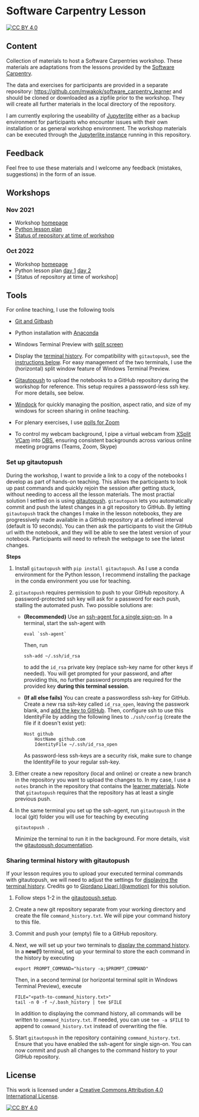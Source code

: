 # Software Carpentry Lesson

[![CC BY 4.0][cc-by-shield]][cc-by]

## Content
Collection of materials to host a Software Carpentries workshop. These materials are adaptations from the lessons provided by the [Software Carpentry](https://software-carpentry.org/lessons/).

The data and exercises for participants are provided in a separate repository: https://github.com/mwakok/software_carpentry_learner and should be cloned or downloaded as a zipfile prior to the workshop. They will create all further materials in the local directory of the repository.

I am currently exploring the useability of [Jupyterlite](https://jupyterlite.readthedocs.io/en/latest/) either as a backup environment for participants who encounter issues with their own installation or as general workshop environment. The workshop materials can be executed through the [Jupyterlite instance](https://mwakok.github.io/software_carpentries/lab/index.html) running in this repository.

## Feedback
Feel free to use these materials and I welcome any feedback (mistakes, suggestions) in the form of an issue.

## Workshops

### Nov 2021 

- Workshop [homepage](https://4turesearchdata-carpentries.github.io/2021-11-15-tudelft-online/)
- [Python lesson plan](/lesson_plans/2021_11_15_Python.md)
- [Status of repository at time of workshop](https://github.com/mwakok/software_carpentries/tree/0.0.1)

### Oct 2022

- Workshop [homepage](https://4turesearchdata-carpentries.github.io/2022-10-17-tudelft-online/)
- Python lesson plan [day 1](/lesson_plans/2022_10_17_Python1.md) [day 2](/lesson_plans/2022_10_18_Python2.md)
- [Status of repository at time of workshop]

## Tools
For online teaching, I use the following tools

- [Git and Gitbash](https://gitforwindows.org/)

- Python installation with [Anaconda](https://www.anaconda.com/products/distribution#download-section)

- Windows Terminal Preview with [split screen](https://endjin.com/blog/2020/05/5-tips-for-an-awesome-windows-terminal-experience) 

- Display the [terminal history](https://github.com/4TUResearchData-Carpentries/documentation/blob/master/command-history.md). For compatibility with `gitautopush`, see the [instructions below](#sharing-terminal-history-with-gitautopush). For easy management of the two terminals, I use the (horizontal) split window feature of Windows Terminal Preview.

- [Gitautopush](https://pypi.org/project/gitautopush/) to upload the notebooks to a GitHub repository during the workshop for reference. This setup requires a passsword-less ssh key. For more details, see below.

- [Windock](https://www.ivanyu.ca/windock) for quickly managing the position, aspect ratio, and size of my windows for screen sharing in online teaching. 

- For plenary exercises, I use [polls for Zoom](https://www.howtogeek.com/674907/how-to-create-polls-in-zoom-meetings/)

- To control my webcam background, I pipe a virtual webcam from [XSplit VCam](https://www.xsplit.com/vcam) into [OBS](https://obsproject.com/), ensuring consistent backgrounds across various online meeting programs (Teams, Zoom, Skype) 

### Set up gitautopush
During the workshop, I want to provide a link to a copy of the notebooks I develop as part of hands-on teaching. This allows the participants to look up past commands and quickly rejoin the session after getting stuck, without needing to access all the lesson materials. The most practial solution I settled on is using [gitautopush](https://pypi.org/project/gitautopush/). `gitautopush` lets you automatically commit and push the latest changes in a git repository to GitHub. By letting `gitautopush` track the changes I make in the lesson notebooks, they are progressively made available in a GitHub repository at a defined interval (default is 10 seconds). You can then ask the participants to visit the GitHub url with the notebook, and they will be able to see the latest version of your notebook. Participants will need to refresh the webpage to see the latest changes.

**Steps**
1. Install `gitautopush` with `pip install gitautopush`. As I use a conda environment for the Python lesson, I recommend installing the package in the conda environment you use for teaching.

2. `gitautopush` requires permission to push to your GitHub repository. A password-protected ssh key will ask for a password for each push, stalling the automated push. Two possible solutions are:

    - **(Recommended)** Use an [ssh-agent for a single sign-on](https://www.ssh.com/academy/ssh/agent). In a terminal, start the ssh-agent with

        ```
        eval `ssh-agent` 
        ``` 

        Then, run 
        
        ```
        ssh-add ~/.ssh/id_rsa
        ``` 

        to add the `id_rsa` private key (replace ssh-key name for other keys if needed). You will get prompted for your password, and after providing this, no further password prompts are required for the provided key **during this terminal session**.

    - **(If all else fails)** You can create a passwordless ssh-key for GitHub. Create a new rsa ssh-key called `id_rsa_open`, leaving the passwork blank, and [add the key to GitHub](https://docs.github.com/en/authentication/connecting-to-github-with-ssh/adding-a-new-ssh-key-to-your-github-account). Then, configure ssh to use this IdentityFile by adding the following lines to `./ssh/config` (create the file if it doesn't exist yet):

        ```
        Host github
            HostName github.com
            IdentityFile ~/.ssh/id_rsa_open
        ```

        As password-less ssh-keys are a security risk, make sure to change the IdentityFile to your regular ssh-key.

3. Either create a new repository (local and online) or create a new branch in the repository you want to upload the changes to. In my case, I use a `notes` branch in the repository that contains the [learner materials](https://github.com/mwakok/software_carpentry_learner). Note that `gitautopush` requires that the repository has at least a single previous push. 

4. In the same terminal you set up the ssh-agent, run `gitautopush` in the local (git) folder you will use for teaching by executing  

    ```
    gitautopush .
    ```
    Minimize the terminal to run it in the background. For more details, visit the [gitautopush documentation](https://github.com/choldgraf/gitautopush).

### Sharing terminal history with gitautopush
If your lesson requires you to upload your executed terminal commands with gitautopush, we will need to adjust the settings for [displaying the terminal history](https://github.com/4TUResearchData-Carpentries/documentation/blob/master/command-history.md). Credits go to [Giordano Lipari (@wmotion)](https://github.com/wmotion) for this solution.

1. Follow steps 1-2 in the [gitautopush setup](#set-up-gitautopush).
2. Create a new git repository separate from your working directory and create the file `command_history.txt`. We will pipe your command history to this file.
3. Commit and push your (empty) file to a GitHub repository.
4. Next, we will set up your two terminals to [display the command history](https://github.com/4TUResearchData-Carpentries/documentation/blob/master/command-history.md). In a **new(!)** terminal, set up your terminal to store the each command in the history by executing

    ```{bash}
    export PROMPT_COMMAND="history -a;$PROMPT_COMMAND"
    ```

    Then, in a second terminal (or horizontal terminal split in Windows Terminal Preview), execute

    ```    
    FILE="<path-to-command_history.txt>"
    tail -n 0 -f ~/.bash_history | tee $FILE
    ```

    In addition to displaying the command history, all commands will be written to `command_history.txt`. If needed, you can use `tee -a $FILE` to append to `command_history.txt` instead of overwriting the file. 

5. Start `gitautopush` in the repository containing `command_history.txt`. Ensure that you have enabled the ssh-agent for single sign-on. You can now commit and push all changes to the command history to your GitHub repository.

## License
This work is licensed under a
[Creative Commons Attribution 4.0 International License][cc-by].

[![CC BY 4.0][cc-by-image]][cc-by]

[cc-by]: http://creativecommons.org/licenses/by/4.0/
[cc-by-image]: https://i.creativecommons.org/l/by/4.0/88x31.png
[cc-by-shield]: https://img.shields.io/badge/License-CC%20BY%204.0-lightgrey.svg
